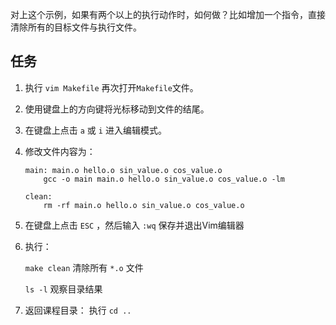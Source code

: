 对上这个示例，如果有两个以上的执行动作时，如何做？比如增加一个指令，直接清除所有的目标文件与执行文件。

## 任务

1. 执行 `vim Makefile` 再次打开`Makefile`文件。

2. 使用键盘上的方向键将光标移动到文件的结尾。

3. 在键盘上点击 `a` 或 `i` 进入编辑模式。

4. 修改文件内容为：
    ```
    main: main.o hello.o sin_value.o cos_value.o
        gcc -o main main.o hello.o sin_value.o cos_value.o -lm

    clean:
        rm -rf main.o hello.o sin_value.o cos_value.o
    ```

5. 在键盘上点击 `ESC` ，然后输入 `:wq` 保存并退出Vim编辑器


6. 执行：

    `make clean` 清除所有 `*.o` 文件

    `ls -l` 观察目录结果

7. 返回课程目录：
    执行 `cd ..`
